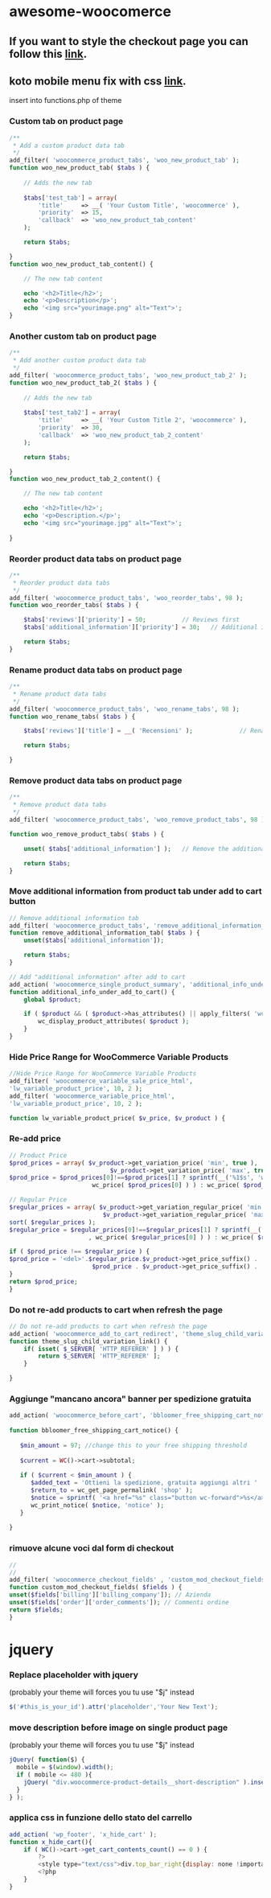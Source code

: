 # awesome-woocomerce

## If you want to style the checkout page you can follow this [link](https://github.com/niccolobusato/awesome-woocomerce/blob/master/woocommerce-checkout-styles.css).

## koto mobile menu fix with css [link](https://github.com/niccolobusato/awesome-woocomerce/blob/master/koto-mobile-menu-fix.css).


insert into functions.php of theme

### Custom tab on product page
```php
/**
 * Add a custom product data tab
 */
add_filter( 'woocommerce_product_tabs', 'woo_new_product_tab' );
function woo_new_product_tab( $tabs ) {
	
	// Adds the new tab
	
	$tabs['test_tab'] = array(
		'title' 	=> __( 'Your Custom Title', 'woocommerce' ),
		'priority' 	=> 15,
		'callback' 	=> 'woo_new_product_tab_content'
	);

	return $tabs;

}
function woo_new_product_tab_content() {

	// The new tab content

	echo '<h2>Title</h2>';
	echo '<p>Description</p>';
    echo '<img src="yourimage.png" alt="Text">';	
}
```


### Another custom tab on product page
```php
/**
 * Add another custom product data tab
 */
add_filter( 'woocommerce_product_tabs', 'woo_new_product_tab_2' );
function woo_new_product_tab_2( $tabs ) {
	
	// Adds the new tab
	
	$tabs['test_tab2'] = array(
		'title' 	=> __( 'Your Custom Title 2', 'woocommerce' ),
		'priority' 	=> 30,
		'callback' 	=> 'woo_new_product_tab_2_content'
	);

	return $tabs;

}
function woo_new_product_tab_2_content() {

	// The new tab content

	echo '<h2>Title</h2>';
	echo '<p>Description.</p>';
    echo '<img src="yourimage.jpg" alt="Text">';
	
}
```





### Reorder product data tabs on product page
```php
/**
 * Reorder product data tabs
 */
add_filter( 'woocommerce_product_tabs', 'woo_reorder_tabs', 98 );
function woo_reorder_tabs( $tabs ) {

	$tabs['reviews']['priority'] = 50;			// Reviews first
	$tabs['additional_information']['priority'] = 30;	// Additional information third

	return $tabs;
}
```

### Rename product data tabs on product page
```php
/**
 * Rename product data tabs
 */
add_filter( 'woocommerce_product_tabs', 'woo_rename_tabs', 98 );
function woo_rename_tabs( $tabs ) {

	$tabs['reviews']['title'] = __( 'Recensioni' );				// Rename the reviews tab

	return $tabs;

}
```

### Remove product data tabs on product page
```php
/**
 * Remove product data tabs
 */
add_filter( 'woocommerce_product_tabs', 'woo_remove_product_tabs', 98 );

function woo_remove_product_tabs( $tabs ) {

    unset( $tabs['additional_information'] );  	// Remove the additional information tab

    return $tabs;
}
```

### Move additional information from product tab under add to cart button 
```php
// Remove additional information tab
add_filter( 'woocommerce_product_tabs', 'remove_additional_information_tab', 100, 1 );
function remove_additional_information_tab( $tabs ) {
    unset($tabs['additional_information']);

    return $tabs;
}

// Add "additional information" after add to cart
add_action( 'woocommerce_single_product_summary', 'additional_info_under_add_to_cart', 35 );
function additional_info_under_add_to_cart() {
    global $product;

    if ( $product && ( $product->has_attributes() || apply_filters( 'wc_product_enable_dimensions_display', $product->has_weight() || $product->has_dimensions() ) ) ) {
        wc_display_product_attributes( $product );
    }
}
```

### Hide Price Range for WooCommerce Variable Products
```php
//Hide Price Range for WooCommerce Variable Products
add_filter( 'woocommerce_variable_sale_price_html', 
'lw_variable_product_price', 10, 2 );
add_filter( 'woocommerce_variable_price_html', 
'lw_variable_product_price', 10, 2 );

function lw_variable_product_price( $v_price, $v_product ) {
```
### Re-add price
```php
// Product Price
$prod_prices = array( $v_product->get_variation_price( 'min', true ), 
                            $v_product->get_variation_price( 'max', true ) );
$prod_price = $prod_prices[0]!==$prod_prices[1] ? sprintf(__('%1$s', 'woocommerce'), 
                       wc_price( $prod_prices[0] ) ) : wc_price( $prod_prices[0] );

// Regular Price
$regular_prices = array( $v_product->get_variation_regular_price( 'min', true ), 
                          $v_product->get_variation_regular_price( 'max', true ) );
sort( $regular_prices );
$regular_price = $regular_prices[0]!==$regular_prices[1] ? sprintf(__('%1$s','woocommerce')
                      , wc_price( $regular_prices[0] ) ) : wc_price( $regular_prices[0] );

if ( $prod_price !== $regular_price ) {
$prod_price = '<del>'.$regular_price.$v_product->get_price_suffix() . '</del> <ins>' . 
                       $prod_price . $v_product->get_price_suffix() . '</ins>';
}
return $prod_price;
}
```
### Do not re-add products to cart when refresh the page
```php
// Do not re-add products to cart when refresh the page
add_action( 'woocommerce_add_to_cart_redirect', 'theme_slug_child_variation_link' );
function theme_slug_child_variation_link() {
    if( isset( $_SERVER[ 'HTTP_REFERER' ] ) ) {
        return $_SERVER[ 'HTTP_REFERER' ];
    }

}
```

### Aggiunge "mancano ancora" banner per spedizione gratuita
```php
add_action( 'woocommerce_before_cart', 'bbloomer_free_shipping_cart_notice' );
  
function bbloomer_free_shipping_cart_notice() {
  
   $min_amount = 97; //change this to your free shipping threshold
   
   $current = WC()->cart->subtotal;
  
   if ( $current < $min_amount ) {
      $added_text = 'Ottieni la spedizione, gratuita aggiungi altri ' . wc_price( $min_amount - $current ) . ' al tuo carrello!';
      $return_to = wc_get_page_permalink( 'shop' );
      $notice = sprintf( '<a href="%s" class="button wc-forward">%s</a> %s', esc_url( $return_to ), 'Continua lo Shopping', $added_text );
      wc_print_notice( $notice, 'notice' );
   }
  
}
```

### rimuove alcune voci dal form di checkout
```php
//
//
add_filter( 'woocommerce_checkout_fields' , 'custom_mod_checkout_fields' );
function custom_mod_checkout_fields( $fields ) {
unset($fields['billing']['billing_company']); // Azienda
unset($fields['order']['order_comments']); // Commenti ordine
return $fields;
}
```

# jquery 

### Replace placeholder with jquery 
(probably your theme will forces you tu use "$j" instead
```js
$('#this_is_your_id').attr('placeholder','Your New Text');
```

### move description before image on single product page
(probably your theme will forces you tu use "$j" instead
```js
jQuery( function($) {
  mobile = $(window).width();
  if ( mobile <= 480 ){
    jQuery( "div.woocommerce-product-details__short-description" ).insertBefore( ".woocommerce-product-gallery" );
  }
} );
```

### applica css in funzione dello stato del carrello
```js
add_action( 'wp_footer', 'x_hide_cart' );
function x_hide_cart(){
	if ( WC()->cart->get_cart_contents_count() == 0 ) {
		?>
		<style type="text/css">div.top_bar_right{display: none !important;}</style>
		<?php
	}
}
```
